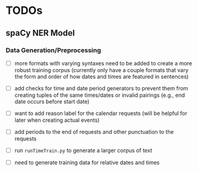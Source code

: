 # TODOs

## spaCy NER Model

### Data Generation/Preprocessing

- [ ] more formats with varying syntaxes need to be added to create a more robust training corpus (currently only have a couple formats that vary the form and order of how dates and times are featured in sentences)
- [ ] add checks for time and date period generators to prevent them from creating tuples of the same times/dates or invalid pairings (e.g., end date occurs before start date)
- [ ] want to add reason label for the calendar requests (will be helpful for later when creating actual events)
- [ ] add periods to the end of requests and other punctuation to the requests
- [ ] run `runTimeTrain.py` to generate a larger corpus of text
- [ ] need to generate training data for relative dates and times 

